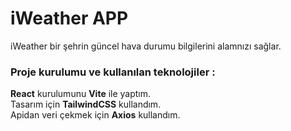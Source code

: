 <h1>iWeather APP</h1>

iWeather bir şehrin güncel hava durumu bilgilerini alamnızı sağlar.

<h3>Proje kurulumu ve kullanılan teknolojiler :</h3>

**React** kurulumunu **Vite** ile yaptım. <br/>
Tasarım için **TailwindCSS** kullandım. <br/>
Apidan veri çekmek için **Axios** kullandım.